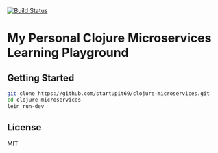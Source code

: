 
[![Build Status](https://travis-ci.org/startupit69/clojure-microservices.svg?branch=master)](https://travis-ci.org/startupit69/clojure-microservices)

# My Personal Clojure Microservices Learning Playground

## Getting Started

```bash
git clone https://github.com/startupit69/clojure-microservices.git
cd clojure-microservices
lein run-dev
```

## License

MIT
